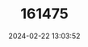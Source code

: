 ---
title: "161475"
category: "Hydrolagus lusitanicus"
draft: false
date: 2024-02-22 13:03:52
languages:
  Portuguese: ["Coelho"]
---